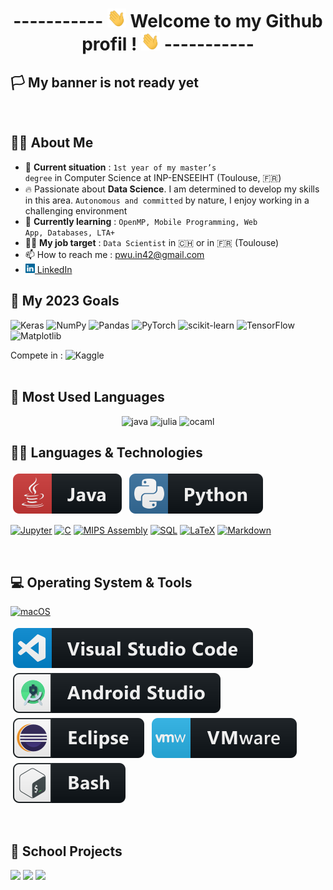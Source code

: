 <div align="center">
<h1> 
  -----------
<img src="https://raw.githubusercontent.com/pwu-dev/pwu-dev/master/wave.gif" width="30px" height="30px" /> 
   Welcome to my Github profil ! 
<img src="https://raw.githubusercontent.com/pwu-dev/pwu-dev/master/wave.gif" width="30px" height="30px" />
  -----------
</h1> 
</div>

## 🏳️ My banner is not ready yet
<br>

## 👨‍🎓 About Me
- 🏫 <b>Current situation</b> : <code>1st year of my master’s degree</code> in Computer Science at INP-ENSEEIHT (Toulouse, 🇫🇷)
- 🔥 Passionate about <b>Data Science</b>. I am determined to develop my skills in this area. <code>Autonomous and committed</code> by nature, I enjoy working in a challenging environment
- 📖 <b>Currently learning</b> : <code>OpenMP, Mobile Programming, Web App, Databases, LTA+</code>
- 👨‍💼 <b>My job target</b> : <code>Data Scientist</code> in 🇨🇭 or in 🇫🇷 (Toulouse)
- 📫 How to reach me : <a href="mailto: pwu.in42@gmail.com">pwu.in42@gmail.com</a>
- <a href="https://www.linkedin.com/in/pwu-n7/" title="LinkedIn Profile"><img width="15" src="svg/linkedin.svg"> LinkedIn</a>


## 🎯 My 2023 Goals 

![Keras](https://img.shields.io/badge/Keras-%23D00000.svg?style=for-the-badge&logo=Keras&logoColor=white)
![NumPy](https://img.shields.io/badge/numpy-%23013243.svg?style=for-the-badge&logo=numpy&logoColor=white)
![Pandas](https://img.shields.io/badge/pandas-%23150458.svg?style=for-the-badge&logo=pandas&logoColor=white)
![PyTorch](https://img.shields.io/badge/PyTorch-%23EE4C2C.svg?style=for-the-badge&logo=PyTorch&logoColor=white)
![scikit-learn](https://img.shields.io/badge/scikit--learn-%23F7931E.svg?style=for-the-badge&logo=scikit-learn&logoColor=white)
![TensorFlow](https://img.shields.io/badge/TensorFlow-%23FF6F00.svg?style=for-the-badge&logo=TensorFlow&logoColor=white)
![Matplotlib](https://img.shields.io/badge/Matplotlib-%23ffffff.svg?style=for-the-badge&logo=Matplotlib&logoColor=black)

Compete in : ![Kaggle](https://img.shields.io/badge/Kaggle-035a7d?style=for-the-badge&logo=kaggle&logoColor=white)
<br><br>

<!-- 
-  manque Seaborn
-->

## 💯 Most Used Languages
<p align="center">
      <img src="https://www.vectorlogo.zone/logos/java/java-ar21.svg" alt="java" width="130" height="70"/> 
      <img src="https://www.vectorlogo.zone/logos/julialang/julialang-ar21.svg" alt="julia" width="140" height="80"/>
      <img src="https://www.vectorlogo.zone/logos/ocaml/ocaml-ar21.svg" alt="ocaml" width="130" height="80"/>
</p>


## 👨‍💻 Languages & Technologies

<p align="left">
  <img src="https://raw.githubusercontent.com/pwu-dev/pwu-dev/master/svg/java.svg" alt="java" style="vertical-align:top; margin:4px">
  <img src="https://raw.githubusercontent.com/pwu-dev/pwu-dev/master/svg/python.svg" alt="python" style="vertical-align:top; margin:4px">
</p>

  <p>
      <a href="#"><img alt="Jupyter" src="https://img.shields.io/badge/Jupyter-F37626.svg?logo=Jupyter&logoColor=white"></a>
      <a href="https://github.com/search?q=user%3ADenverCoder1+language%3Ac"><img alt="C" src="https://custom-icon-badges.demolab.com/badge/C-03599C.svg?logo=c-in-hexagon&logoColor=white"></a>
      <a href="https://github.com/search?q=user%3ADenverCoder1+language%3Aassembly"><img alt="MIPS Assembly" src="https://custom-icon-badges.demolab.com/badge/Assembly-525252.svg?logo=asm-hex&logoColor=white"></a>
      <a href="https://github.com/search?q=user%3ADenverCoder1+language%3Asql"><img alt="SQL" src="https://custom-icon-badges.demolab.com/badge/SQL-025E8C.svg?logo=database&logoColor=white"></a>
      <a href="https://github.com/search?q=user%3ADenverCoder1+language%3Atex"><img alt="LaTeX" src="https://img.shields.io/badge/LaTeX-008080.svg?logo=LaTeX&logoColor=white"></a>
      <a href="https://github.com/search?q=user%3ADenverCoder1+language%3Amarkdown"><img alt="Markdown" src="https://img.shields.io/badge/Markdown-000000.svg?logo=markdown&logoColor=white"></a>

  </p>
<br>
<!-- 
- manque Matlab et Ada
-->


## 💻 Operating System & Tools

[![macOS](https://img.shields.io/badge/macOS-Monterey-292e33?style=flat-square&logo=apple&logoColor=ffffff)](https://www.apple.com/macos/mojave/)
<p align="left">
  <img src="https://raw.githubusercontent.com/pwu-dev/pwu-dev/master/svg/vscode.svg" alt="vscode" style="vertical-align:top; margin:4px">
  <img src="https://raw.githubusercontent.com/pwu-dev/pwu-dev/master/svg/android_studio.svg" alt="androidstudio" style="vertical-align:top; margin:4px">
  <img src="https://raw.githubusercontent.com/pwu-dev/pwu-dev/master/svg/eclipse.svg" alt="eclipse" style="vertical-align:top; margin:4px">
  <img src="https://raw.githubusercontent.com/pwu-dev/pwu-dev/master/svg/vmware.svg" alt="vmware" style="vertical-align:top; margin:4px">
  <img src="https://raw.githubusercontent.com/pwu-dev/pwu-dev/master/svg/bash.svg" alt="bash" style="vertical-align:top; margin:4px">
</p>
<br>
<!-- 
- manque Linux
- GPLK (solver)
-->


## 🎒 School Projects 

<div width="100%">
  <a href="https://github.com/pwu-dev/solving-Knapsack-problem" title="solving-Knapsack-problem"><img height="115" src="https://github-readme-stats.vercel.app/api/pin/?username=pwu-dev&repo=solving-Knapsack-problem&theme=react&border_color=61dafb&border_radius=10"></a>
  <a href="https://github.com/pwu-dev/Epidemic-Spread-Modeling" title="Epidemic-Spread-Modeling"><img height="115" src="https://github-readme-stats.vercel.app/api/pin/?username=pwu-dev&repo=Epidemic-Spread-Modeling&theme=react&border_color=61dafb&border_radius=10"></a>
  <a href="https://github.com/pwu-dev/process-model-verification-chain" title="process-model-verification-chain"><img height="115" src="https://github-readme-stats.vercel.app/api/pin/?username=pwu-dev&repo=process-model-verification-chain&theme=react&border_color=61dafb&border_radius=10"></a>
</div>

<!-- 
<div width="100%" align="center">
  <a align="left" href="https://github.com/pwu-dev/solving-Knapsack-problem" title="solving-Knapsack-problem"><img align="left" height="115" src="https://github-readme-stats.vercel.app/api/pin/?username=pwu-dev&repo=solving-Knapsack-problem&theme=react&border_color=61dafb&border_radius=10"></a>
  <a align="left" href="https://github.com/pwu-dev/Epidemic-Spread-Modeling" title="Epidemic-Spread-Modeling"><img align="left" height="115" src="https://github-readme-stats.vercel.app/api/pin/?username=pwu-dev&repo=Epidemic-Spread-Modeling&theme=react&border_color=61dafb&border_radius=10"></a>
</div>
-->


